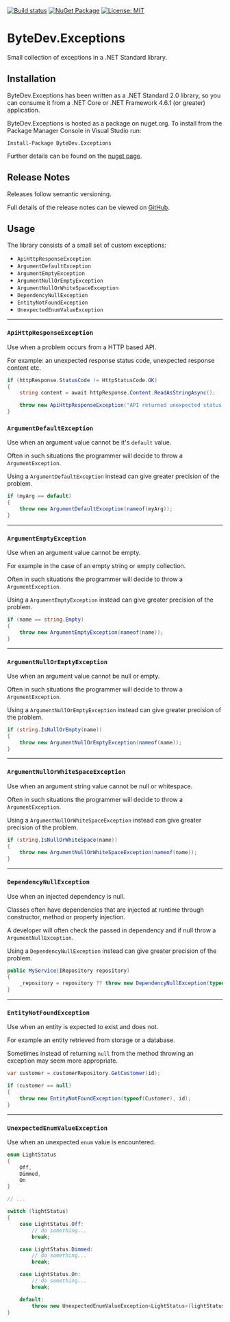 [![Build status](https://ci.appveyor.com/api/projects/status/github/bytedev/ByteDev.Exceptions?branch=master&svg=true)](https://ci.appveyor.com/project/bytedev/ByteDev-Exceptions/branch/master)
[![NuGet Package](https://img.shields.io/nuget/v/ByteDev.Exceptions.svg)](https://www.nuget.org/packages/ByteDev.Exceptions)
[![License: MIT](https://img.shields.io/badge/License-MIT-green.svg)](https://github.com/ByteDev/ByteDev.Exceptions/blob/master/LICENSE)

# ByteDev.Exceptions

Small collection of exceptions in a .NET Standard library.

## Installation

ByteDev.Exceptions has been written as a .NET Standard 2.0 library, so you can consume it from a .NET Core or .NET Framework 4.6.1 (or greater) application.

ByteDev.Exceptions is hosted as a package on nuget.org.  To install from the Package Manager Console in Visual Studio run:

`Install-Package ByteDev.Exceptions`

Further details can be found on the [nuget page](https://www.nuget.org/packages/ByteDev.Exceptions/).

## Release Notes

Releases follow semantic versioning.

Full details of the release notes can be viewed on [GitHub](https://github.com/ByteDev/ByteDev.Exceptions/blob/master/docs/RELEASE-NOTES.md).

## Usage

The library consists of a small set of custom exceptions:

- `ApiHttpResponseException`
- `ArgumentDefaultException`
- `ArgumentEmptyException`
- `ArgumentNullOrEmptyException`
- `ArgumentNullOrWhiteSpaceException`
- `DependencyNullException`
- `EntityNotFoundException`
- `UnexpectedEnumValueException`

---

### `ApiHttpResponseException`

Use when a problem occurs from a HTTP based API.

For example: an unexpected response status code, unexpected response content etc.

```csharp
if (httpResponse.StatusCode != HttpStatusCode.OK)
{
    string content = await httpResponse.Content.ReadAsStringAsync();

    throw new ApiHttpResponseException("API returned unexpected status.", httpResponse.StatusCode, content);
}
```

### `ArgumentDefaultException`

Use when an argument value cannot be it's `default` value.

Often in such situations the programmer will decide to throw a `ArgumentException`. 

Using a `ArgumentDefaultException` instead can give greater precision of the problem.

```csharp
if (myArg == default)
{
    throw new ArgumentDefaultException(nameof(myArg));
}
```

---

### `ArgumentEmptyException`

Use when an argument value cannot be empty. 

For example in the case of an empty string or empty collection.

Often in such situations the programmer will decide to throw a `ArgumentException`. 

Using a `ArgumentEmptyException` instead can give greater precision of the problem.

```csharp
if (name == string.Empty)
{
    throw new ArgumentEmptyException(nameof(name));
}
```

---

### `ArgumentNullOrEmptyException`

Use when an argument value cannot be null or empty. 

Often in such situations the programmer will decide to throw a `ArgumentException`. 

Using a `ArgumentNullOrEmptyException` instead can give greater precision of the problem.

```csharp
if (string.IsNullOrEmpty(name))
{
    throw new ArgumentNullOrEmptyException(nameof(name));
}
```

---

### `ArgumentNullOrWhiteSpaceException`

Use when an argument string value cannot be null or whitespace.

Often in such situations the programmer will decide to throw a `ArgumentException`. 

Using a `ArgumentNullOrWhiteSpaceException` instead can give greater precision of the problem.

```csharp
if (string.IsNullOrWhiteSpace(name))
{
    throw new ArgumentNullOrWhiteSpaceException(nameof(name));
}
```

---

### `DependencyNullException`

Use when an injected dependency is null.

Classes often have dependencies that are injected at runtime through constructor, method or property injection.

A developer will often check the passed in dependency and if null throw a `ArgumentNullException`. 

Using a `DependencyNullException` instead can give greater precision of the problem.

```csharp
public MyService(IRepository repository)
{
    _repository = repository ?? throw new DependencyNullException(typeof(IRepository));
}
```

---

### `EntityNotFoundException`

Use when an entity is expected to exist and does not.

For example an entity retrieved from storage or a database. 

Sometimes instead of returning `null` from the method throwing an exception may seem more appropriate.

```csharp
var customer = customerRepository.GetCustomer(id);

if (customer == null)
{
    throw new EntityNotFoundException(typeof(Customer), id);
}
```

---

### `UnexpectedEnumValueException`

Use when an unexpected `enum` value is encountered.

```csharp
enum LightStatus
{
    Off,
    Dimmed,
    On
}

// ...

switch (lightStatus)
{
    case LightStatus.Off:
        // do something...
        break;

    case LightStatus.Dimmed:
        // do something...
        break;

    case LightStatus.On:
        // do something...
        break;

    default:
        throw new UnexpectedEnumValueException<LightStatus>(lightStatus);
}
```
